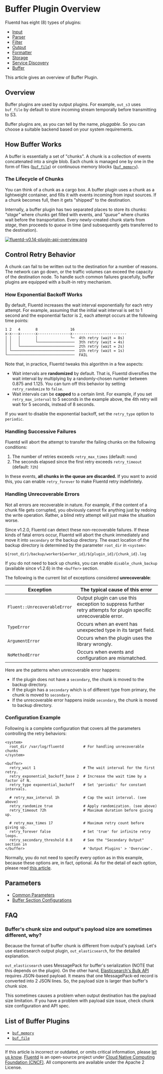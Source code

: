 # Buffer Plugin Overview

Fluentd has eight (8) types of plugins:

-   [Input](/plugins/input/README.md)
-   [Parser](/plugins/parser/README.md)
-   [Filter](/plugins/filter/README.md)
-   [Output](/plugins/output/README.md)
-   [Formatter](/plugins/formatter/README.md)
-   [Storage](/plugins/storage/README.md)
-   [Service Discovery](/plugins/service_discovery/README.md)
-   [Buffer](/plugins/buffer/README.md)

This article gives an overview of Buffer Plugin.


## Overview

Buffer plugins are used by output plugins. For example, `out_s3` uses
`buf_file` by default to store incoming stream temporally before
transmitting to S3.

Buffer plugins are, as you can tell by the name, *pluggable*. So you can
choose a suitable backend based on your system requirements.


## How Buffer Works

A buffer is essentially a set of "chunks". A chunk is a collection of events
concatenated into a single blob. Each chunk is managed one by one in the form of
files ([`buf_file`](/plugins/buffer/file.md)) or continuous memory blocks
([`buf_memory`](/plugins/buffer/memory.md)).


### The Lifecycle of Chunks

You can think of a chunk as a cargo box. A buffer plugin uses a chunk as
a lightweight container, and fills it with events incoming from input
sources. If a chunk becomes full, then it gets "shipped" to the
destination.

Internally, a buffer plugin has two separated places to store its
chunks: *"stage"* where chunks get filled with events, and *"queue"*
where chunks wait before the transportation. Every newly-created chunk
starts from *stage*, then proceeds to *queue* in time (and subsequently
gets transferred to the destination).

[![fluentd-v0.14-plugin-api-overview.png](/images/fluentd-v0.14-plugin-api-overview.png)](/images/fluentd-v0.14-plugin-api-overview.png)


## Control Retry Behavior

A chunk can fail to be written out to the destination for a number of
reasons. The network can go down, or the traffic volumes can exceed the
capacity of the destination node. To handle such common failures
gracefully, buffer plugins are equipped with a built-in retry mechanism.


### How Exponential Backoff Works

By default, Fluentd increases the wait interval exponentially for each
retry attempt. For example, assuming that the initial wait interval is
set to 1 second and the exponential factor is 2, each attempt occurs at
the following time points:

```
1 2   4       8               16
x-x---x-------x---------------x-------------------------
│ │   │       │               └─  4th retry (wait = 8s)
│ │   │       └─────────────────  3th retry (wait = 4s)
│ │   └─────────────────────────  2th retry (wait = 2s)
│ └─────────────────────────────  1th retry (wait = 1s)
└───────────────────────────────  FAIL
```

Note that, in practice, Fluentd tweaks this algorithm in a few aspects:

-   Wait intervals are **randomized** by default. That is, Fluentd
    diversifies the wait interval by multiplying by a randomly-chosen
    number between 0.875 and 1.125. You can turn off this behavior by
    setting `retry_randomize` to `false`.
-   Wait intervals can be **capped** to a certain limit. For example,
    if you set `retry_max_interval` to 5 seconds in the example above,
    the 4th retry will wait for 5 seconds, instead of 8 seconds.

If you want to disable the exponential backoff, set the `retry_type`
option to `periodic`.


### Handling Successive Failures

Fluentd will abort the attempt to transfer the failing chunks on the
following conditions:

1.  The number of retries exceeds `retry_max_times` (default: `none`)
2.  The seconds elapsed since the first retry exceeds `retry_timeout`
    (default: `72h`)

In these events, **all chunks in the queue are discarded.** If you want
to avoid this, you can enable `retry_forever` to make Fluentd retry
indefinitely.


### Handling Unrecoverable Errors

Not all errors are recoverable in nature. For example, if the content of
a chunk file gets corrupted, you obviously cannot fix anything just by
redoing the write operation. Rather, a blind retry attempt will just
make the situation worse.

Since v1.2.0, Fluentd can detect these non-recoverable failures. If
these kinds of fatal errors occur, Fluentd will abort the chunk
immediately and move it into `secondary` or the backup directory. The
exact location of the backup directory is determined by the parameter
`root_dir` in `<system>`:

```
${root_dir}/backup/worker${worker_id}/${plugin_id}/{chunk_id}.log
```

If you do not need to back up chunks, you can enable
`disable_chunk_backup` (available since v1.2.6) in the `<buffer>`
section.

The following is the current list of exceptions considered **unrecoverable**:

  | Exception                    | The typical cause of this error |
  | ---------------------------- | --- |
  |`Fluent::UnrecoverableError`  | Output plugin can use this exception to suppress further retry attempts for plugin specific unrecoverable error. |
  |`TypeError`                   | Occurs when an event has unexpected type in its target field. |
  |`ArgumentError`               | Occurs when the plugin uses the library wrongly. |
  |`NoMethodError`               | Occurs when events and configuration are mismatched. |

Here are the patterns when unrecoverable error happens:

-   If the plugin does not have a `secondary`, the chunk is moved to the backup
    directory.
-   If the plugin has a `secondary` which is of different type from primary,
    the chunk is moved to `secondary`.
-   If the unrecoverable error happens inside `secondary`, the chunk is
    moved to backup directory.


### Configuration Example

Following is a complete configuration that covers all the parameters controlling
the retry behaviors:

```
<system>
  root_dir /var/log/fluentd         # For handling unrecoverable chunks
</system>

<buffer>
  retry_wait 1                      # The wait interval for the first retry.
  retry_exponential_backoff_base 2  # Increase the wait time by a factor of N.
  retry_type exponential_backoff    # Set 'periodic' for constant intervals.

  # retry_max_interval 1h           # Cap the wait interval. (see above)
  retry_randomize true              # Apply randomization. (see above)
  retry_timeout 72h                 # Maximum duration before giving up.

  # retry_max_times 17              # Maximum retry count before giving up.
  retry_forever false               # Set 'true' for infinite retry loops.
  retry_secondary_threshold 0.8     # See the "Secondary Output" section in
</buffer>                           # 'Output Plugins' > 'Overview'.
```

Normally, you do not need to specify every option as in this example,
because these options are, in fact, optional. As for the detail of each
option, please read [this article](/configuration/buffer-section.md/#retries-parameters).


## Parameters

-   [Common Parameters](/configuration/plugin-common-parameters.md)
-   [Buffer Section Configurations](/configuration/buffer-section.md)


## FAQ


### Buffer's chunk size and output's payload size are sometimes different, why?

Because the format of buffer chunk is different from output's payload.
Let's use elasticsearch output plugin, `out_elasticsearch`, for the
detailed explanation.

`out_elasticsearch` uses MessagePack for buffer's serialization (NOTE
that this depends on the plugin). On the other hand, [Elasticsearch's Bulk API](https://www.elastic.co/guide/en/elasticsearch/reference/current/docs-bulk.html)
requires JSON-based payload. It means that one MessagePack-ed record is
converted into 2 JSON lines. So, the payload size is larger than buffer's
chunk size.

This sometimes causes a problem when output destination has the
payload size limitation. If you have a problem with payload size issue,
check chunk size configuration and API spec.


## List of Buffer Plugins

-   [`buf_memory`](/plugins/buffer/memory.md)
-   [`buf_file`](/plugins/buffer/file.md)


------------------------------------------------------------------------

If this article is incorrect or outdated, or omits critical information, please
[let us know](https://github.com/fluent/fluentd-docs-gitbook/issues?state=open).
[Fluentd](http://www.fluentd.org/) is an open-source project under [Cloud Native
Computing Foundation (CNCF)](https://cncf.io/). All components are available
under the Apache 2 License.
